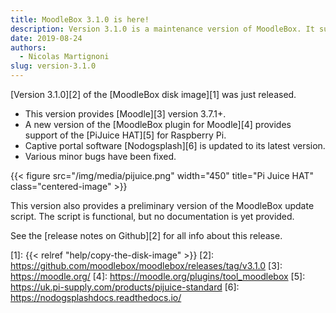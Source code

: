 ```yaml
---
title: MoodleBox 3.1.0 is here!
description: Version 3.1.0 is a maintenance version of MoodleBox. It supports the PiJuice HAT for Raspberry Pi and Moodle 3.7.1+.
date: 2019-08-24
authors:
  - Nicolas Martignoni
slug: version-3.1.0
---
```


[Version 3.1.0][2] of the [MoodleBox disk image][1] was just released.

  - This version provides [Moodle][3] version 3.7.1+.
  - A new version of the [MoodleBox plugin for Moodle][4] provides support of the [PiJuice HAT][5] for Raspberry Pi.
  - Captive portal software [Nodogsplash][6] is updated to its latest version.
  - Various minor bugs have been fixed.

{{< figure src="/img/media/pijuice.png" width="450" title="Pi Juice HAT" class="centered-image" >}}

This version also provides a preliminary version of the MoodleBox update script. The script is functional, but no documentation is yet provided.

See the [release notes on Github][2] for all info about this release.

 [1]: {{< relref "help/copy-the-disk-image" >}}
 [2]: https://github.com/moodlebox/moodlebox/releases/tag/v3.1.0
 [3]: https://moodle.org/
 [4]: https://moodle.org/plugins/tool_moodlebox
 [5]: https://uk.pi-supply.com/products/pijuice-standard
 [6]: https://nodogsplashdocs.readthedocs.io/
